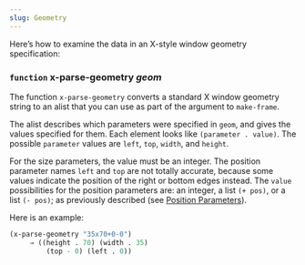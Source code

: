 ```yaml
---
slug: Geometry
---
```


Here’s how to examine the data in an X-style window geometry specification:

### <span className="tag function">`function`</span> **x-parse-geometry** *geom*

The function `x-parse-geometry` converts a standard X window geometry string to an alist that you can use as part of the argument to `make-frame`.

The alist describes which parameters were specified in `geom`, and gives the values specified for them. Each element looks like `(parameter . value)`. The possible `parameter` values are `left`, `top`, `width`, and `height`.

For the size parameters, the value must be an integer. The position parameter names `left` and `top` are not totally accurate, because some values indicate the position of the right or bottom edges instead. The `value` possibilities for the position parameters are: an integer, a list `(+ pos)`, or a list `(- pos)`; as previously described (see [Position Parameters](Position-Parameters)).

Here is an example:

```lisp
(x-parse-geometry "35x70+0-0")
     ⇒ ((height . 70) (width . 35)
         (top - 0) (left . 0))
```

